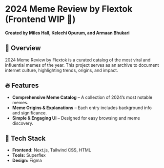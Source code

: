 # 2024 Meme Review by Flextok (Frontend WIP 🚧)  

**Created by Miles Hall, Kelechi Opurum, and Armaan Bhukari**  

## 📌 Overview  
2024 Meme Review by Flextok is a curated catalog of the most viral and influential memes of the year. This project serves as an archive to document internet culture, highlighting trends, origins, and impact.  

## 🔥 Features  
- **Comprehensive Meme Catalog** – A collection of 2024’s most notable memes.  
- **Meme Origins & Explanations** – Each entry includes background info and significance.  
- **Simple & Engaging UI** – Designed for easy browsing and meme discovery.  

## 🚀 Tech Stack  
- **Frontend:** Next.js, Tailwind CSS, HTML
- **Tools:** Superflex
- **Design:** Figma
